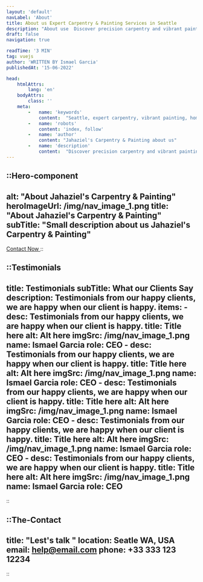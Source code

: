 ```yaml
---
layout: 'default'
navLabel: 'About'
title: About us Expert Carpentry & Painting Services in Seattle
description: "About use  Discover precision carpentry and vibrant painting services in Seattle. Jahaziel's, your trusted partner in home enhancement."
draft: false
navigation: true

readTime: '3 MIN'
tag: vuejs
author: 'WRITTEN BY Ismael Garcia'
publishedAt: '15-06-2022'

head:
    htmlAttrs:
        lang: 'en'
    bodyAttrs:
        class: ''
    meta:
        -   name: 'keywords'
            content:  "Seattle, expert carpentry, vibrant painting, home enhancement, residential services, Jahaziel's Carpentry & Painting"
        -   name: 'robots'
            content: 'index, follow'
        -   name: 'author'
            content: "Jahaziel's Carpentry & Painting about us"
        -   name: 'description'
            content:  "Discover precision carpentry and vibrant painting services in Seattle. Jahaziel's, your trusted partner in home enhancement."
---
```



::Hero-component
---
alt: "About Jahaziel's Carpentry & Painting"
heroImageUrl: /img/nav_image_1.png
title: "About Jahaziel's Carpentry & Painting"
subTitle: "Small description about us Jahaziel's Carpentry & Painting"
---
<a href='tel:+1-555-555-5555'>
    <span class="inline-block mr-5 p-1.5 text-xl uppercase font-black">Contact Now </span>
     <Icon name="material-symbols:call-end" class="mb-1" size="24" />
</a>
::

<div class='my-10'></div>



::Testimonials
---
title:  Testimonials
subTitle:  What our Clients Say  
description: Testimonials from our happy clients, we are happy when our client is happy.
items:
    -
        desc: Testimonials from our happy clients, we are happy when our client is happy. 
        title: Title here
        alt: Alt here
        imgSrc: /img/nav_image_1.png
        name: Ismael Garcia
        role: CEO
    -
        desc: Testimonials from our happy clients, we are happy when our client is happy. 
        title: Title here
        alt: Alt here
        imgSrc: /img/nav_image_1.png
        name: Ismael Garcia
        role: CEO
    -
        desc: Testimonials from our happy clients, we are happy when our client is happy. 
        title: Title here
        alt: Alt here
        imgSrc: /img/nav_image_1.png
        name: Ismael Garcia
        role: CEO
    -
        desc: Testimonials from our happy clients, we are happy when our client is happy. 
        title: Title here
        alt: Alt here
        imgSrc: /img/nav_image_1.png
        name: Ismael Garcia
        role: CEO
    -
        desc: Testimonials from our happy clients, we are happy when our client is happy. 
        title: Title here
        alt: Alt here
        imgSrc: /img/nav_image_1.png
        name: Ismael Garcia
        role: CEO
---
::





::The-Contact
---
title:  "Lest's talk "
location: Seatle WA, USA
email: help@email.com
phone: +33 333 123 12234
---
::